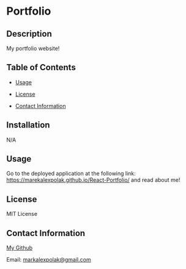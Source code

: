 # Portfolio

## Description

My portfolio website!

## Table of Contents

  - [Usage](#usage)

  - [License](#license)

  - [Contact Information](#contact-information)

## Installation

N/A

## Usage

Go to the deployed application at the following link: https://marekalexpolak.github.io/React-Portfolio/ and read about me!

## License
    
MIT License

## Contact Information
  
[My Github](https://github.com/MarekAlexPolak)
  
Email: markalexpolak@gmail.com